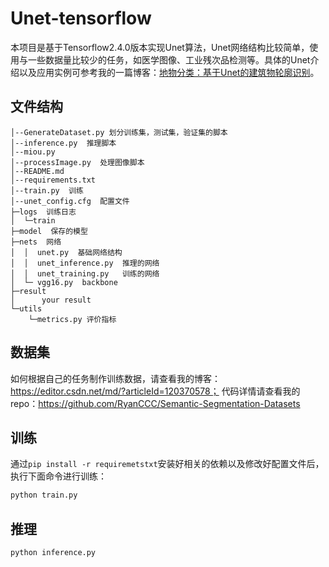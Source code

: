 # Unet-tensorflow

本项目是基于Tensorflow2.4.0版本实现Unet算法，Unet网络结构比较简单，使用与一些数据量比较少的任务，如医学图像、工业残次品检测等。具体的Unet介绍以及应用实例可参考我的一篇博客：[地物分类：基于Unet的建筑物轮廓识别](https://blog.csdn.net/u012655441/article/details/120373759)。

## 文件结构

```
│--GenerateDataset.py 划分训练集，测试集，验证集的脚本
│--inference.py  推理脚本
│--miou.py
│--processImage.py  处理图像脚本
│--README.md  
│--requirements.txt  
│--train.py  训练
│--unet_config.cfg  配置文件
├─logs  训练日志
│  └─train
├─model  保存的模型
├─nets  网络
│  │  unet.py  基础网络结构
│  │  unet_inference.py  推理的网络
│  │  unet_training.py   训练的网络
│  └─ vgg16.py  backbone
├─result
│      your result
└─utils
    └─metrics.py 评价指标
```

## 数据集

如何根据自己的任务制作训练数据，请查看我的博客：https://editor.csdn.net/md/?articleId=120370578； 代码详情请查看我的repo：https://github.com/RyanCCC/Semantic-Segmentation-Datasets

## 训练
通过```pip install -r requiremetstxt```安装好相关的依赖以及修改好配置文件后，执行下面命令进行训练：
```sh
python train.py
```

## 推理

```sh
python inference.py
```

